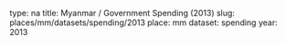 type: na
title: Myanmar / Government Spending (2013)
slug: places/mm/datasets/spending/2013
place: mm
dataset: spending
year: 2013
